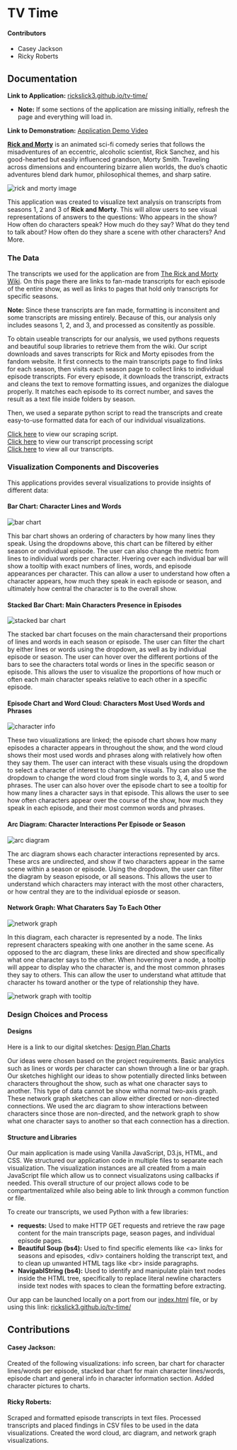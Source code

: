 # TV Time

#### Contributors

- Casey Jackson
- Ricky Roberts

## Documentation

**Link to Application:** [rickslick3.github.io/tv-time/](https://rickslick3.github.io/tv-time/) <br/>
- **Note:** If some sections of the application are missing initially, refresh the page and everything will load in.

**Link to Demonstration:** [Application Demo Video](https://drive.google.com/file/d/1Iyc8WMvAVaFoPHnTsARVE-fr-R6FMwwc/view?usp=sharing)

[**Rick and Morty**](https://en.wikipedia.org/wiki/Rick_and_Morty) is an animated sci-fi comedy series that follows the misadventures of an eccentric, alcoholic scientist, Rick Sanchez, and his good-hearted but easily influenced grandson, Morty Smith. Traveling across dimensions and encountering bizarre alien worlds, the duo’s chaotic adventures blend dark humor, philosophical themes, and sharp satire.

![rick and morty image](/documentation-files/rick-and-morty.jpg)

This application was created to visualize text analysis on transcripts from seasons 1, 2 and 3 of **Rick and Morty**. This will allow users to see visual representations of answers to the questions: Who appears in the show? How often do characters speak? How much do they say? What do they tend to talk about? How often do they share a scene with other characters? And More.

### The Data

The transcripts we used for the application are from [The Rick and Morty Wiki](https://rickandmorty.fandom.com/wiki/Category:Transcripts). On this page there are links to fan-made transcripts for each episode of the entire show, as well as links to pages that hold only transcripts for specific seasons. 

**Note:** Since these transcripts are fan made, formatting is inconsitent and some transcripts are missing entirely. Because of this, our analysis only includes seasons 1, 2, and 3, and processed as consitently as possible. 

To obtain useable transcripts for our analysis, we used pythons requests and beautiful soup libraries to retrieve them from the wiki. Our script downloads and saves transcripts for Rick and Morty episodes from the fandom website. It first connects to the main transcripts page to find links for each season, then visits each season page to collect links to individual episode transcripts. For every episode, it downloads the transcript, extracts and cleans the text to remove formatting issues, and organizes the dialogue properly. It matches each episode to its correct number, and saves the result as a text file inside folders by season.

Then, we used a separate python script to read the transcripts and create easy-to-use formatted data for each of our individual visualizations. 

[Click here](https://github.com/RickSlick3/tv-time/blob/main/scraping.py) to view our scraping script. <br/>
[Click here](https://github.com/RickSlick3/tv-time/blob/main/preprocessing.py) to view our transcript processing script <br/>
[Click here](https://github.com/RickSlick3/tv-time/tree/main/transcripts) to view all our transcripts.

### Visualization Components and Discoveries

This applications provides several visualizations to provide insights of different data:

#### Bar Chart: Character Lines and Words

![bar chart](/documentation-files/bar-chart.png)

This bar chart shows an ordering of characters by how many lines they speak. Using the dropdowns above, this chart can be filtered by either season or ondividual episode. The user can also change the metric from lines to individual words per character. Hvering over each individual bar will show a tooltip with exact numbers of lines, words, and episode appearances per character. This can allow a user to understand how often a character appears, how much they speak in each episode or season, and ultimately how central the character is to the overall show. 

#### Stacked Bar Chart: Main Characters Presence in Episodes

![stacked bar chart](/documentation-files/stacked-bar-chart.png)

The stacked bar chart focuses on the main charactersand their proportions of lines and words in each season or episode. The user can filter the chart by either lines or words using the dropdown, as well as by individual episode or season. The user can hover over the different portions of the bars to see the characters total words or lines in the specific season or episode. This allows the user to visualize the proportions of how much or often each main character speaks relative to each other in a specific episode.

#### Episode Chart and Word Cloud: Characters Most Used Words and Phrases

![character info](/documentation-files/character-info.png)

These two visualizations are linked; the episode chart shows how many episodes a character appears in throughout the show, and the word cloud shows their most used words and phrases along with relatively how often they say them. The user can interact with these visuals using the dropdown to select a character of interest to change the visuals. Thy can also use the dropdown to change the word cloud from single words to 3, 4, and 5 word phrases. The user can also hover over the episode chart to see a tooltip for how many lines a character says in that episode. This allows the user to see how often characters appear over the course of the show, how much they speak in each episode, and their most common words and phrases. 

#### Arc Diagram: Character Interactions Per Episode or Season

![arc diagram](/documentation-files/arc-diagram.png)

The arc diagram shows each character interactions represented by arcs. These arcs are undirected, and show if two characters appear in the same scene within a season or episode. Using the dropdown, the user can filter the diagram by season episode, or all seasons. This allows the user to understand which characters may interact with the most other characters, or how central they are to the individual epiosde or season. 

#### Network Graph: What Charaters Say To Each Other

![network graph](/documentation-files/network.png)

In this diagram, each character is represented by a node. The links represent characters speaking with one another in the same scene. As opposed to the arc diagram, these links are directed and show specifically what one character says to the other. When hovering over a node, a tooltip will appear to display who the character is, and the most common phrases they say to others. This can allow the user to understand what attitude that character hs toward another or the type of relationship they have.

![network graph with tooltip](/documentation-files/network-tooltip.png)

### Design Choices and Process

#### Designs

Here is a link to our digital sketches: [Design Plan Charts](/documentation-files/tv-time-visual-sketches.pdf)

Our ideas were chosen based on the project requirements. Basic analytics such as lines or words per character can shown through a line or bar graph. Our sketches highlight our ideas to show potentially directed links between characters throughout the show, such as what one character says to another. This type of data cannot be show witha normal two-axis graph. These network graph sketches can allow either directed or non-directed connections. We used the arc diagram to show interactions between characters since those are non-directed, and the network graph to show what one character says to another so that each connection has a direction.  

#### Structure and Libraries

Our main application is made using Vanilla JavaScript, D3.js, HTML, and CSS. We structured our application code in multiple files to separate each visualization. The visualization instances are all created from a main JavaScript file which allow us to connect visualizatons using callbacks if needed. This overall structure of our project allows code to be compartmentalized while also being able to link through a common function or file.

To create our transcripts, we used Python with a few libraries:
- **requests:** Used to make HTTP GET requests and retrieve the raw page content for the main transcripts page, season pages, and individual episode pages.
- **Beautiful Soup (bs4):** Used to find specific elements like \<a> links for seasons and episodes, \<div> containers holding the transcript text, and to clean up unwanted HTML tags like \<br> inside paragraphs.
- **NavigablString (bs4):** Used to identify and manipulate plain text nodes inside the HTML tree, specifically to replace literal newline characters inside text nodes with spaces to clean the formatting before extracting.

Our app can be launched locally on a port from our [index.html](https://github.com/RickSlick3/tv-time/blob/main/docs/index.html) file, or by using this link: [rickslick3.github.io/tv-time/](https://rickslick3.github.io/tv-time/)

## Contributions

#### Casey Jackson:

Created of the following visualizations: info screen,  bar chart for character lines/words per episode, stacked bar chart for main character lines/words, episode chart and general info in character information section. Added character pictures to charts.

#### Ricky Roberts:

Scraped and formatted episode transcripts in text files. Processed transcripts and placed findings in CSV files to be used in the data visualizations. Created the word cloud, arc diagram, and network graph visualizations. 
